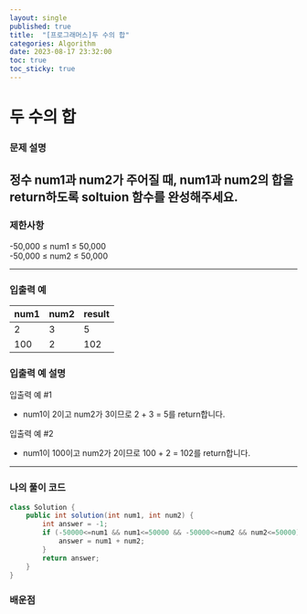 ```yaml
---
layout: single
published: true
title:  "[프로그래머스]두 수의 합"
categories: Algorithm
date: 2023-08-17 23:32:00
toc: true
toc_sticky: true
---
```


# 두 수의 합

### 문제 설명
정수 num1과 num2가 주어질 때, num1과 num2의 합을 return하도록 soltuion 함수를 완성해주세요.
----------------

### 제한사항
-50,000 ≤ num1 ≤ 50,000  
-50,000 ≤ num2 ≤ 50,000  


----------------

### 입출력 예

|num1|	num2|	result|
|---|---|---|
|2|3|5|
|100|2|102|



### 입출력 예 설명

입출력 예 #1
* num1이 2이고 num2가 3이므로 2 + 3 = 5를 return합니다.  
  
입출력 예 #2
* num1이 100이고 num2가 2이므로 100 + 2 = 102를 return합니다.


----------------

### 나의 풀이 코드

```java
class Solution {
    public int solution(int num1, int num2) {
        int answer = -1;
        if (-50000<=num1 && num1<=50000 && -50000<=num2 && num2<=50000){
            answer = num1 + num2;
        }
        return answer;
    }
}

```

### 배운점

<p>

</p>



